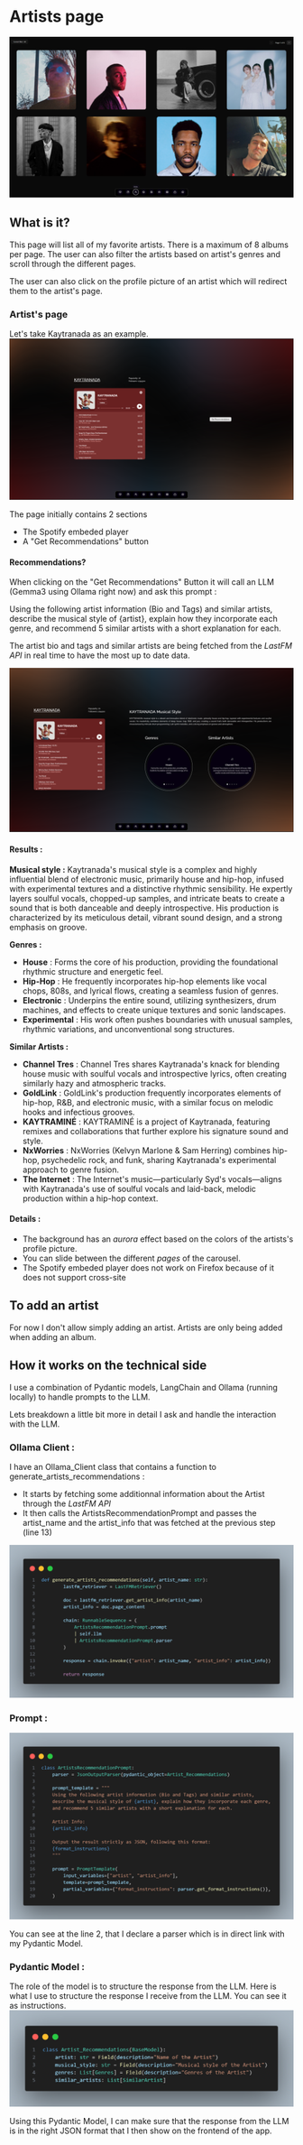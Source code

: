 # Artists page

![alt text](artists.png)

## What is it?

This page will list all of my favorite artists. There is a maximum of 8 albums per page. The user can also filter the artists based on artist's genres and scroll through the different pages.

The user can also click on the profile picture of an artist which will redirect them to the artist's page.

### Artist's page

Let's take Kaytranada as an example.
![alt text](kaytranada.png)

The page initially contains 2 sections

- The Spotify embeded player
- A "Get Recommendations" button

#### Recommendations?

When clicking on the "Get Recommendations" Button it will call an LLM (Gemma3 using Ollama right now) and ask this prompt :

Using the following artist information (Bio and Tags) and similar artists, describe the musical style of {artist}, explain how they incorporate each genre, and recommend 5 similar artists with a short explanation for each.

The artist bio and tags and similar artists are being fetched from the _LastFM API_ in real time to have the most up to date data.

![alt text](recommendation.png)

#### Results :

**Musical style :**
Kaytranada's musical style is a complex and highly influential blend of electronic music, primarily house and hip-hop, infused with experimental textures and a distinctive rhythmic sensibility. He expertly layers soulful vocals, chopped-up samples, and intricate beats to create a sound that is both danceable and deeply introspective. His production is characterized by its meticulous detail, vibrant sound design, and a strong emphasis on groove.

**Genres :**

- **House** : Forms the core of his production, providing the foundational rhythmic structure and energetic feel.
- **Hip-Hop** : He frequently incorporates hip-hop elements like vocal chops, 808s, and lyrical flows, creating a seamless fusion of genres.
- **Electronic** : Underpins the entire sound, utilizing synthesizers, drum machines, and effects to create unique textures and sonic landscapes.
- **Experimental** : His work often pushes boundaries with unusual samples, rhythmic variations, and unconventional song structures.

**Similar Artists :**

- **Channel Tres** : Channel Tres shares Kaytranada's knack for blending house music with soulful vocals and introspective lyrics, often creating similarly hazy and atmospheric tracks.
- **GoldLink** : GoldLink's production frequently incorporates elements of hip-hop, R&B, and electronic music, with a similar focus on melodic hooks and infectious grooves.
- **KAYTRAMINÉ** : KAYTRAMINÉ is a project of Kaytranada, featuring remixes and collaborations that further explore his signature sound and style.
- **NxWorries** : NxWorries (Kelvyn Marlone & Sam Herring) combines hip-hop, psychedelic rock, and funk, sharing Kaytranada's experimental approach to genre fusion.
- **The Internet** : The Internet's music—particularly Syd's vocals—aligns with Kaytranada's use of soulful vocals and laid-back, melodic production within a hip-hop context.

#### Details :

- The background has an _aurora_ effect based on the colors of the artists's profile picture.
- You can slide between the different _pages_ of the carousel.
- The Spotify embeded player does not work on Firefox because of it does not support cross-site

## To add an artist

For now I don't allow simply adding an artist.
Artists are only being added when adding an album.

## How it works on the technical side

I use a combination of Pydantic models, LangChain and Ollama (running locally) to handle prompts to the LLM.

Lets breakdown a little bit more in detail I ask and handle the interaction with the LLM.

### Ollama Client :

I have an Ollama_Client class that contains a function to generate_artists_recommendations :

- It starts by fetching some additionnal information about the Artist through the _LastFM API_
- It then calls the ArtistsRecommendationPrompt and passes the artist_name and the artist_info that was fetched at the previous step (line 13)

![alt text](ollama_client.png)

### Prompt :

![alt text](prompt_class.png)

You can see at the line 2, that I declare a parser which is in direct link with my Pydantic Model.

### Pydantic Model :

The role of the model is to structure the response from the LLM. Here is what I use to structure the response I receive from the LLM. You can see it as instructions.
![alt text](pydantic_model.png)

Using this Pydantic Model, I can make sure that the response from the LLM is in the right JSON format that I then show on the frontend of the app.
